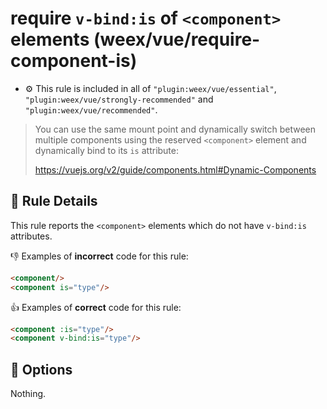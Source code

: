 # require `v-bind:is` of `<component>` elements (weex/vue/require-component-is)

- :gear: This rule is included in all of `"plugin:weex/vue/essential"`, `"plugin:weex/vue/strongly-recommended"` and `"plugin:weex/vue/recommended"`.

> You can use the same mount point and dynamically switch between multiple components using the reserved `<component>` element and dynamically bind to its `is` attribute:
>
> https://vuejs.org/v2/guide/components.html#Dynamic-Components

## :book: Rule Details

This rule reports the `<component>` elements which do not have `v-bind:is` attributes.

:-1: Examples of **incorrect** code for this rule:

```html
<component/>
<component is="type"/>
```

:+1: Examples of **correct** code for this rule:

```html
<component :is="type"/>
<component v-bind:is="type"/>
```

## :wrench: Options

Nothing.
